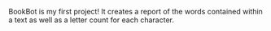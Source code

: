 BookBot is my first project!
It creates a report of the words contained within a text as well as a letter count for each character.
